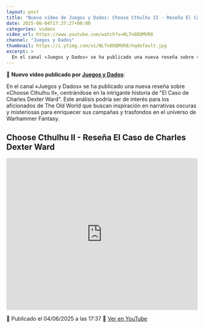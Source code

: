 ```yaml
---
layout: post
title: "Nuevo vídeo de Juegos y Dados: Choose Cthulhu II - Reseña El Caso de Charles Dexter Ward"
date: 2025-06-04T17:37:27+00:00
categories: videos
video_url: https://www.youtube.com/watch?v=NLTn8DQMVR8
channel: "Juegos y Dados"
thumbnail: https://i.ytimg.com/vi/NLTn8DQMVR8/hqdefault.jpg
excerpt: >
  En el canal «Juegos y Dados» se ha publicado una nueva reseña sobre «Choose Cthulhu II», centrándose en la intrigante historia de "El Caso de Charles Dexter Ward". Este análisis podría ser de interés para los aficionados de The Old World que buscan inspiración en narrativas oscuras y misteriosas para enriquecer sus campañas y trasfondos en el universo de Warhammer Fantasy.
---
```


🎥 **Nuevo vídeo publicado por [Juegos y Dados](https://www.youtube.com/channel/UCKYcuuzvrqrPobA1poIhOBw)**:

En el canal «Juegos y Dados» se ha publicado una nueva reseña sobre «Choose Cthulhu II», centrándose en la intrigante historia de "El Caso de Charles Dexter Ward". Este análisis podría ser de interés para los aficionados de The Old World que buscan inspiración en narrativas oscuras y misteriosas para enriquecer sus campañas y trasfondos en el universo de Warhammer Fantasy.

## Choose Cthulhu II - Reseña El Caso de Charles Dexter Ward

<iframe width="100%" height="400" src="https://www.youtube.com/embed/NLTn8DQMVR8" frameborder="0" allowfullscreen></iframe>

📅 Publicado el 04/06/2025 a las 17:37
🔗 [Ver en YouTube](https://www.youtube.com/watch?v=NLTn8DQMVR8)
